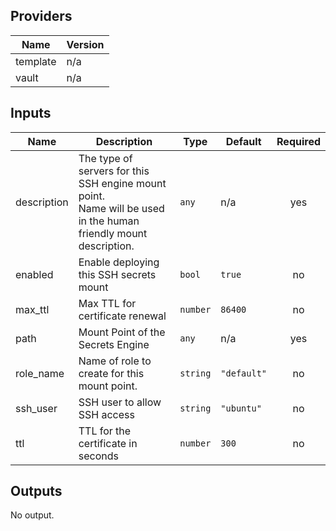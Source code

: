 ## Providers

| Name | Version |
|------|---------|
| template | n/a |
| vault | n/a |

## Inputs

| Name | Description | Type | Default | Required |
|------|-------------|------|---------|:-----:|
| description | The type of servers for this SSH engine mount point.<br>    Name will be used in the human friendly mount description. | `any` | n/a | yes |
| enabled | Enable deploying this SSH secrets mount | `bool` | `true` | no |
| max\_ttl | Max TTL for certificate renewal | `number` | `86400` | no |
| path | Mount Point of the Secrets Engine | `any` | n/a | yes |
| role\_name | Name of role to create for this mount point. | `string` | `"default"` | no |
| ssh\_user | SSH user to allow SSH access | `string` | `"ubuntu"` | no |
| ttl | TTL for the certificate in seconds | `number` | `300` | no |

## Outputs

No output.

